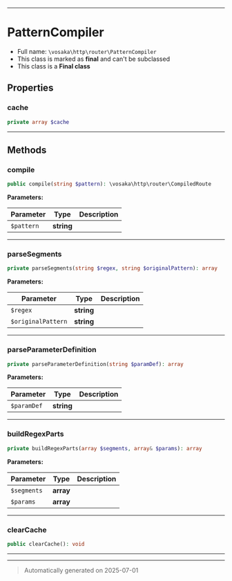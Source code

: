 ***

# PatternCompiler





* Full name: `\vosaka\http\router\PatternCompiler`
* This class is marked as **final** and can't be subclassed
* This class is a **Final class**



## Properties


### cache



```php
private array $cache
```






***

## Methods


### compile



```php
public compile(string $pattern): \vosaka\http\router\CompiledRoute
```








**Parameters:**

| Parameter | Type | Description |
|-----------|------|-------------|
| `$pattern` | **string** |  |





***

### parseSegments



```php
private parseSegments(string $regex, string $originalPattern): array
```








**Parameters:**

| Parameter | Type | Description |
|-----------|------|-------------|
| `$regex` | **string** |  |
| `$originalPattern` | **string** |  |





***

### parseParameterDefinition



```php
private parseParameterDefinition(string $paramDef): array
```








**Parameters:**

| Parameter | Type | Description |
|-----------|------|-------------|
| `$paramDef` | **string** |  |





***

### buildRegexParts



```php
private buildRegexParts(array $segments, array& $params): array
```








**Parameters:**

| Parameter | Type | Description |
|-----------|------|-------------|
| `$segments` | **array** |  |
| `$params` | **array** |  |





***

### clearCache



```php
public clearCache(): void
```












***


***
> Automatically generated on 2025-07-01
